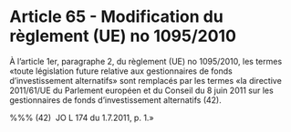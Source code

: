 # Article 65 - Modification du règlement (UE) no 1095/2010


À l’article 1er, paragraphe 2, du règlement (UE) no 1095/2010, les termes «toute législation future relative aux gestionnaires de fonds d’investissement alternatifs» sont remplacés par les termes «la directive 2011/61/UE du Parlement européen et du Conseil du 8 juin 2011 sur les gestionnaires de fonds d’investissement alternatifs (42).

%%% (42)  JO L 174 du 1.7.2011, p. 1.»
